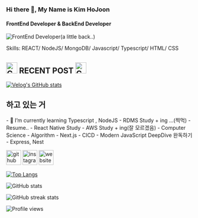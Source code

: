 ### Hi there 👋, My Name is Kim HoJoon
#### FrontEnd Developer & BackEnd Developer
![FrontEnd Developer(a little back..)](https://arturssmirnovs.github.io/github-profile-readme-generator/images/banner.png)

Skills: REACT/ NodeJS/ MongoDB/ Javascript/ Typescript/ HTML/ CSS
<h2>
    <img src="https://raw.githubusercontent.com/Tarikul-Islam-Anik/Animated-Fluent-Emojis/master/Emojis/Objects/Black%20Nib.png" alt="Cyclone" width="30" height="30" />
    RECENT POST 
    <img src="https://raw.githubusercontent.com/Tarikul-Islam-Anik/Animated-Fluent-Emojis/master/Emojis/Hand%20gestures/Writing%20Hand.png" alt="Cyclone" width="30" height="30" />
</h2>

[![Velog's GitHub stats](https://velog-readme-stats.vercel.app/api?name=ghwns1007&color=dark)](https://velog.io/@ghwns1007)
<h2>하고 있는 거</h2>
- 🌱 I’m currently learning Typescript , NodeJS
- RDMS Study + ing ...(찍먹)
- Resume..
- React Native Study
- AWS Study + ing(잘 모르겠음)
- Computer Science 
- Algorithm
- Next.js 
- CICD
- Modern JavaScript DeepDive 완독하기 
- Express, Nest



[<img src='https://cdn.jsdelivr.net/npm/simple-icons@3.0.1/icons/github.svg' alt='github' height='40'>](https://github.com/HOJOON07)  [<img src='https://cdn.jsdelivr.net/npm/simple-icons@3.0.1/icons/instagram.svg' alt='instagram' height='40'>](https://www.instagram.com/hzoxjcnv/)  [<img src='https://cdn.jsdelivr.net/npm/simple-icons@3.0.1/icons/icloud.svg' alt='website' height='40'>](https://velog.io/@ghwns1007)  

[![Top Langs](https://github-readme-stats.vercel.app/api/top-langs/?username=HOJOON07)](https://github.com/anuraghazra/github-readme-stats)

![GitHub stats](https://github-readme-stats.vercel.app/api?username=HOJOON07&show_icons=true)  

 

![GitHub streak stats](https://streak-stats.demolab.com/?user=HOJOON07)  

![Profile views](https://gpvc.arturio.dev/HOJOON07)  
